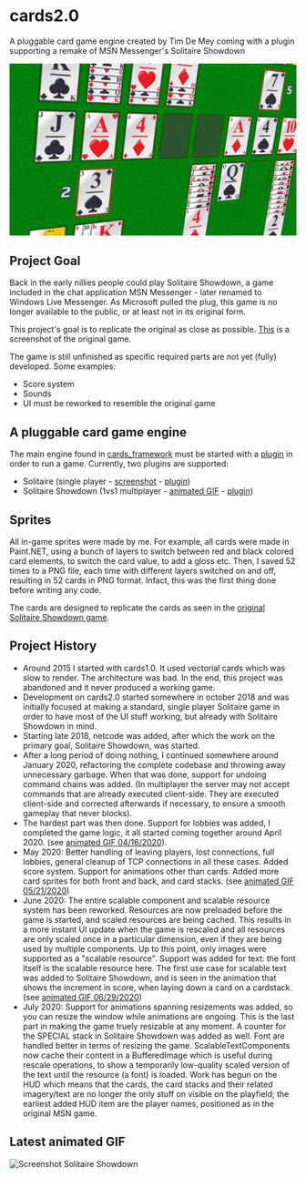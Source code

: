 # cards2.0
A pluggable card game engine created by Tim De Mey coming with a plugin supporting a remake of MSN Messenger's Solitaire Showdown

![Screenshot Solitaire Showdown](screenshots/solshow_3d_07162020.png)

## Project Goal
Back in the early nillies people could play Solitaire Showdown, a game included in the chat application MSN Messenger - later renamed to Windows Live Messenger. As Microsoft pulled the plug, this game is no longer available to the public, or at least not in its original form. 

This project's goal is to replicate the original as close as possible. [This](screenshots/solshow_orig_game.jpg?raw=true) is a screenshot of the original game.

The game is still unfinished as specific required parts are not yet (fully) developed. Some examples:
* Score system
* Sounds
* UI must be reworked to resemble the original game

## A pluggable card game engine

The main engine found in [cards_framework](../master/cards_framework) must be started with a [plugin](../master/cards_framework/src/main/java/src/gent/timdemey/cards/ICardPlugin.java) in order to run a game. Currently, two plugins are supported: 
* Solitaire (single player - [screenshot](screenshots/solitaire_590x445.png?raw=true) - [plugin](../master/cards_solitaire/src/main/java/src/gent/timdemey/cards/SolitairePlugin.java))
* Solitaire Showdown (1vs1 multiplayer - [animated GIF](screenshots/solitaireshowdown_05212020.gif?raw=true) - [plugin](../master/cards_solitaireshowdown/src/main/java/src/gent/timdemey/cards/SolShowPlugin.java))

## Sprites

All in-game sprites were made by me. For example, all cards were made in Paint.NET, using a bunch of layers to switch between red and black colored card elements, to switch the card value, to add a gloss etc. Then, I saved 52 times to a PNG file, each time with different layers switched on and off, resulting in 52 cards in PNG format. Infact, this was the first thing done before writing any code.

The cards are designed to replicate the cards as seen in the [original Solitaire Showdown game](screenshots/solshow_orig_game.jpg?raw=true).

## Project History

* Around 2015 I started with cards1.0. It used vectorial cards which was slow to render. The architecture was bad. In the end, this project was abandoned and it never produced a working game.
* Development on cards2.0 started somewhere in october 2018 and was initially focused at making a standard, single player Solitaire game in order to have most of the UI stuff working, but already with Solitaire Showdown in mind.
* Starting late 2018, netcode was added, after which the work on the primary goal, Solitaire Showdown, was started. 
* After a long period of doing nothing, I continued somewhere around January 2020, refactoring the complete codebase and throwing away unnecessary garbage. When that was done, support for undoing command chains was added. (In multiplayer the server may not accept commands that are already executed client-side. They are executed client-side and corrected afterwards if necessary, to ensure a smooth gameplay that never blocks).
* The hardest part was then done. Support for lobbies was added, I completed the game logic, it all started coming together around April 2020. (see [animated GIF 04/16/2020](screenshots/solitaireshowdown_04162020.gif?raw=true)). 
* May 2020: Better handling of leaving players, lost connections, full lobbies, general cleanup of TCP connections in all these cases. Added score system. Support for animations other than cards. Added more card sprites for both front and back, and card stacks. (see [animated GIF 05/21/2020](screenshots/solitaireshowdown_05212020.gif?raw=true))
* June 2020: The entire scalable component and scalable resource system has been reworked. Resources are now preloaded before the game is started, and scaled resources are being cached. This results in a more instant UI update when the game is rescaled and all resources are only scaled once in a particular dimension, even if they are being used by multiple components. Up to this point, only images were supported as a "scalable resource". Support was added for text: the font itself is the scalable resource here. The first use case for scalable text was added to Solitaire Showdown, and is seen in the animation that shows the increment in score, when laying down a card on a cardstack. (see [animated GIF 06/29/2020](screenshots/solitaireshowdown_06292020.gif?raw=true))
* July 2020: Support for animations spanning resizements was added, so you can resize the window while animations are ongoing. This is the last part in making the game truely resizable at any moment. A counter for the SPECIAL stack in Solitaire Showdown was added as well. Font are handled better in terms of resizing the game. ScalableTextComponents now cache their content in a BufferedImage which is useful during rescale operations, to show a temporarily low-quality scaled version of the text until the resource (a font) is loaded. Work has begun on the HUD which means that the cards, the card stacks and their related imagery/text are no longer the only stuff on visible on the playfield; the earliest added HUD item are the player names, positioned as in the original MSN game. 

## Latest animated GIF

![Screenshot Solitaire Showdown](screenshots/solitaireshowdown_07152020.gif)
